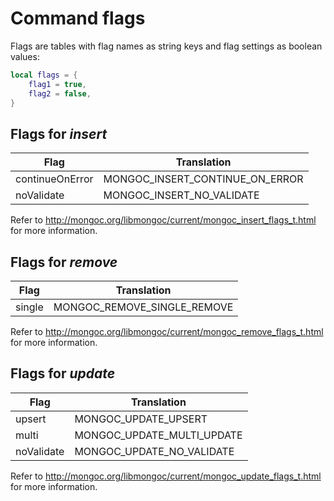 Command flags
=============

Flags are tables with flag names as string keys and flag settings as boolean values:

```Lua
local flags = {
	flag1 = true,
	flag2 = false,
}
```

Flags for _insert_
------------------

| Flag            | Translation                     |
|-----------------|---------------------------------|
| continueOnError | MONGOC_INSERT_CONTINUE_ON_ERROR |
| noValidate      | MONGOC_INSERT_NO_VALIDATE       |

Refer to http://mongoc.org/libmongoc/current/mongoc_insert_flags_t.html for more information.


Flags for _remove_
------------------

| Flag   | Translation                 |
|--------|-----------------------------|
| single | MONGOC_REMOVE_SINGLE_REMOVE |

Refer to http://mongoc.org/libmongoc/current/mongoc_remove_flags_t.html for more information.


Flags for _update_
------------------

| Flag       | Translation                |
|------------|----------------------------|
| upsert     | MONGOC_UPDATE_UPSERT       |
| multi      | MONGOC_UPDATE_MULTI_UPDATE |
| noValidate | MONGOC_UPDATE_NO_VALIDATE  |

Refer to http://mongoc.org/libmongoc/current/mongoc_update_flags_t.html for more information.
